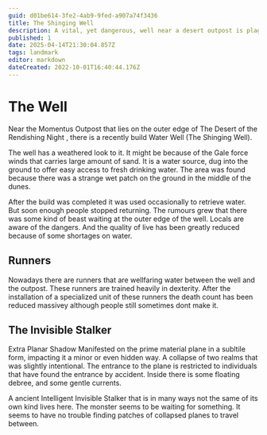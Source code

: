 ```yaml
---
guid: d01be614-3fe2-4ab9-9fed-a907a74f3436
title: The Shinging Well
description: A vital, yet dangerous, well near a desert outpost is plagued by rumors of a lurking, invisible stalker and a collapsed planar connection.
published: 1
date: 2025-04-14T21:30:04.857Z
tags: landmark
editor: markdown
dateCreated: 2022-10-01T16:40:44.176Z
---
```


# The Well

Near the Momentus Outpost that lies on the outer edge of The Desert of the Rendishing Night , there is a recently build Water Well (The Shinging Well).

The well has a weathered look to it. It might be because of the Gale force winds that carries large amount of sand. It is a water source, dug into the ground to offer easy access to fresh drinking water. The area was found because there was a strange wet patch on the ground in the middle of the dunes.

After the build was completed it was used occasionally to retrieve water. But soon enough people stopped returning. The rumours grew that there was some kind of beast waiting at the outer edge of the well. Locals are aware of the dangers. And the quality of live has been greatly reduced because of some shortages on water.

## Runners
Nowadays there are runners that are wellfaring water between the well and the outpost.
These runners are trained heavily in dexterity. After the installation of a specialized unit of these runners the death count has been reduced massivey although people still sometimes dont make it.

## The Invisible Stalker

Extra Planar Shadow Manifested on the prime material plane in a subltile form, impacting it a minor or even hidden way. A collapse of two realms that was slightly intentional. The entrance to the plane is restricted to individuals that have found the entrance by accident.
Inside there is some floating debree, and some gentle currents.

A ancient Intelligent Invisible Stalker that is in many ways not the same of its own kind lives here. The monster seems to be waiting for something. It seems to have no trouble finding patches of collapsed planes to travel between.
